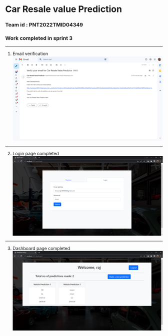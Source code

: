 # Car Resale value Prediction

### Team id : PNT2022TMID04349

### Work completed in sprint 3
___
1. Email verification
![email](./Project%20code/results/confirmation.png)
___
2. Login page completed
![login page](./Project%20code/results/login.png)
___
3. Dashboard page completed
![dashboard page](./Project%20code/results/dashboard.png)
